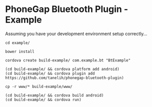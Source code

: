 # PhoneGap Bluetooth Plugin - Example

Assuming you have your development environment setup correctly...

```
cd example/

bower install

cordova create build-example/ com.example.bt "BtExample"

(cd build-example/ && cordova platform add android)
(cd build-example/ && cordova plugin add https://github.com/tanelih/phonegap-bluetooth-plugin)

cp -r www/* build-example/www/

(cd build-example/ && cordova build android)
(cd build-example/ && cordova run)
```
